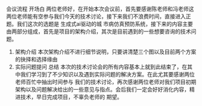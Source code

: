 会议流程
开场白
    两位老师好，在开始本次会议前，首先要感谢陈老师和冯老师这两位老师能有空参与我们今天的技术讨论，接下来我们不浪费时间，直接进入正题。我们这次的选题是
生成式ai驱动的城 市病仿真预防系统，接下来的内容主要由两部分组成，首先是项目的架构介绍，其次是目前遇到的一些想要咨询的技术问题。
1. 架构介绍
   本次架构介绍不进行细节说明，只要讲清楚三个图以及目前两个方案的抉择和选择缘由
2. 实际问题提问
总结
    本次的技术讨论会的所有内容基本上就到此结束了，在其中我们学习到了不少知识以及遇到实际问题的解决方案。在此尤其要感谢两位老师百忙中抽出时间参与
我们的技术讨论，再次感谢两位老师对我们项目初期架构以及问题解决给出的一些意见与指点。会后我们一定会好好消化内容，精进技术，早日完成项目，不辜负老师的
期望。